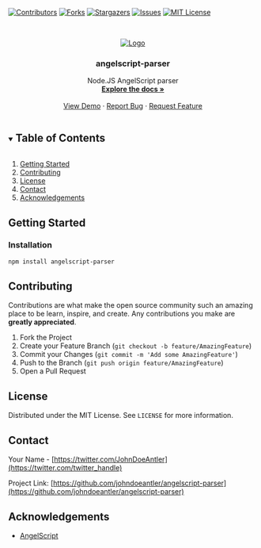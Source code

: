 <!-- PROJECT SHIELDS -->
<!--
*** I'm using markdown "reference style" links for readability.
*** Reference links are enclosed in brackets [ ] instead of parentheses ( ).
*** See the bottom of this document for the declaration of the reference variables
*** for contributors-url, forks-url, etc. This is an optional, concise syntax you may use.
*** https://www.markdownguide.org/basic-syntax/#reference-style-links
-->
[![Contributors][contributors-shield]][contributors-url]
[![Forks][forks-shield]][forks-url]
[![Stargazers][stars-shield]][stars-url]
[![Issues][issues-shield]][issues-url]
[![MIT License][license-shield]][license-url]

<!-- PROJECT LOGO -->
<br />
<p align="center">
  <a href="https://github.com/johndoeantler/angelscript-parser">
    <img src="https://www.angelcode.com/angelscript/sdk/docs/manual/aslogo.png" alt="Logo">
  </a>

  <h3 align="center">angelscript-parser</h3>

  <p align="center">
		Node.JS AngelScript parser
    <br />
    <a href="https://johndoeantler.github.io/angelscript-parser/"><strong>Explore the docs »</strong></a>
    <br />
    <br />
    <a href="https://johndoeantler.github.io/angelscript-parser-demo/">View Demo</a>
    ·
    <a href="https://github.com/johndoeantler/angelscript-parser/issues">Report Bug</a>
    ·
    <a href="https://github.com/johndoeantler/angelscript-parser/issues">Request Feature</a>
  </p>
</p>

<!-- TABLE OF CONTENTS -->
<details open="open">
  <summary><h2 style="display: inline-block">Table of Contents</h2></summary>
  <ol>
    <li>
      <a href="#getting-started">Getting Started</a>
    </li>
    <li><a href="#contributing">Contributing</a></li>
    <li><a href="#license">License</a></li>
    <li><a href="#contact">Contact</a></li>
    <li><a href="#acknowledgements">Acknowledgements</a></li>
  </ol>
</details>

<!-- GETTING STARTED -->
## Getting Started

### Installation

```sh
npm install angelscript-parser
```

<!-- CONTRIBUTING -->
## Contributing

Contributions are what make the open source community such an amazing place to be learn, inspire, and create. Any contributions you make are **greatly appreciated**.

1. Fork the Project
2. Create your Feature Branch (`git checkout -b feature/AmazingFeature`)
3. Commit your Changes (`git commit -m 'Add some AmazingFeature'`)
4. Push to the Branch (`git push origin feature/AmazingFeature`)
5. Open a Pull Request

<!-- LICENSE -->
## License

Distributed under the MIT License. See `LICENSE` for more information.

<!-- CONTACT -->
## Contact

Your Name - [https://twitter.com/JohnDoeAntler](https://twitter.com/twitter_handle)

Project Link: [https://github.com/johndoeantler/angelscript-parser](https://github.com/johndoeantler/angelscript-parser)

<!-- ACKNOWLEDGEMENTS -->
## Acknowledgements

* [AngelScript](https://www.angelcode.com/angelscript/)

<!-- MARKDOWN LINKS & IMAGES -->
<!-- https://www.markdownguide.org/basic-syntax/#reference-style-links -->
[contributors-shield]: https://img.shields.io/github/contributors/johndoeantler/angelscript-parser.svg?style=for-the-badge
[contributors-url]: https://github.com/johndoeantler/angelscript-parser/graphs/contributors
[forks-shield]: https://img.shields.io/github/forks/johndoeantler/angelscript-parser.svg?style=for-the-badge
[forks-url]: https://github.com/johndoeantler/angelscript-parser/network/members
[stars-shield]: https://img.shields.io/github/stars/johndoeantler/angelscript-parser.svg?style=for-the-badge
[stars-url]: https://github.com/johndoeantler/angelscript-parser/stargazers
[issues-shield]: https://img.shields.io/github/issues/johndoeantler/angelscript-parser.svg?style=for-the-badge
[issues-url]: https://github.com/johndoeantler/angelscript-parser/issues
[license-shield]: https://img.shields.io/github/license/johndoeantler/angelscript-parser.svg?style=for-the-badge
[license-url]: https://github.com/johndoeantler/angelscript-parser/blob/master/LICENSE.txt
